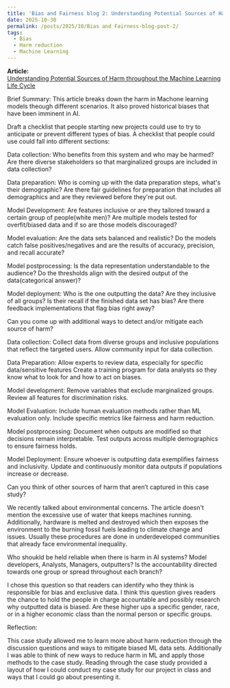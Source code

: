```yaml
---
title: 'Bias and Fairness blog 2: Understanding Potential Sources of Harm throughout the Machine Learning Life Cycle'
date: 2025-10-30
permalink: /posts/2025/10/Bias and Fairness-blog-post-2/
tags:
  - Bias
  - Harm reduction
  - Machine Learning 
---
```

**Article:**  
[Understanding Potential Sources of Harm throughout the Machine Learning Life Cycle](https://mit-serc.pubpub.org/pub/potential-sources-of-harm-throughout-the-machine-learning-life-cycle/release/2)

Brief Summary:
This article breaks down the harm in Machone learning models theough different scenarios. It also proved historical biases that have been imminent in AI. 

Draft a checklist that people starting new projects could use to try to anticipate or prevent different types of bias.
 A checklist that people could use could fall into different sections:

Data collection:
 Who benefits from this system and who may be harmed?
 Are there diverse stakeholders so that marginalized groups are included in data collection?
 
 Data preparation:
 Who is coming up with the data preparation steps, what's their demographic?
 Are there fair guidelines for preparation that includes all demographics and are they reviewed before they're put out.

Model Development:
 Are features inclusive or are they tailored toward a certain group of people(white men)?
 Are multiple models tested for overfit/biased data and if so are those models discouraged?

Model evaluation:
 Are the data sets balanced and realistic?
 Do the models catch false positives/negatives and are the results of accuracy, precision, and recall accurate?

Model postprocessing:
 Is the data representation understandable to the audience?
 Do the thresholds align with the desired output of the data(categorical answer)?

Model deployment:
 Who is the one outputting the data? Are they inclusive of all groups? Is their recall if the finished data set has bias?
 Are there feedback implementations that flag bias right away?

Can you come up with additional ways to detect and/or mitigate each source of harm?

Data collection:
 Collect data from diverse groups and inclusive populations that reflect the targeted users.
 Allow community input for data collection.

Data Preparation:
 Allow experts to review data, especially for specific data/sensitive features
 Create a training program for data analysts so they know what to look for and how to act on biases.

Model development:
 Remove variables that exclude marginalized groups.
 Review all features for discrimination risks.

Model Evaluation:
 Include human evaluation methods rather than ML evaluation only.
 Include specific metrics like fairness and harm reduction.

Model postprocessing:
 Document when outputs are modified so that decisions remain interpretable.
 Test outputs across multiple demographics to ensure fairness holds.

Model Deployment:
 Ensure whoever is outputting data exemplifies fairness and inclusivity.
 Update and continuously monitor data outputs if populations increase or decrease.
 
Can you think of other sources of harm that aren’t captured in this case study?

We recently talked about environmental concerns. The article doesn't mention the excessive use of water that keeps machines running. Additionally, hardware is melted and destroyed which then exposes the environment to the burning fossil fuels leading to climate change and issues. Usually these procedures are done in underdeveloped communities that already face environmental inequality.

Who shoukld be held reliable when there is harm in AI systems? Model developers, Analysts, Managers, outputters? Is the accountability directed towards one group or spread throughout each branch?

I chose this question so that readers can identify who they think is responsible for bias and exclusive data. I think this question gives readers the chance to hold the people in charge accountable and possibly research why outputted data is biased. Are these higher ups a specific gender, race, or in a higher economic class than the normal person or specific groups.

Reflection:

This case study allowed me to learn more about harm reduction through the discussion questions and ways to mitigate biased ML data sets. Additionally I was able to think of new ways to reduce harm in ML and apply those methods to the case study. Reading through the case study provided a layout of how I could conduct my case study for our project in class and ways that I could go about presenting it. 